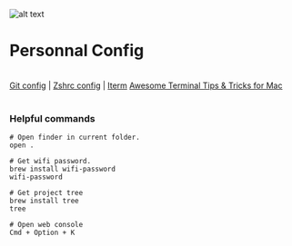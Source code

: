
![alt text](https://newrelic.com/sites/default/files/2021-04/good-programmer-banner-final.jpg)
<p text-align="center">
  <h1>Personnal Config</h1>
  <br>
  <a href="./.gitconfig">Git config</a> |
  <a href="./.zshrc">Zshrc config</a> |
  <a href="./iterm.md">Iterm</a>
  <a href="./tricksMac.md">Awesome Terminal Tips & Tricks for Mac</a>
  <br><br>
</p>

### Helpful commands

```source-shell
# Open finder in current folder.
open .

# Get wifi password.
brew install wifi-password
wifi-password

# Get project tree
brew install tree
tree

# Open web console 
Cmd + Option + K 
```
